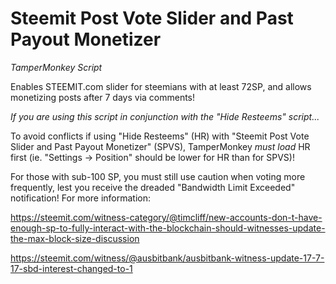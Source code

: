 # Steemit Post Vote Slider and Past Payout Monetizer
*TamperMonkey Script*

Enables STEEMIT.com slider for steemians with at least 72SP, and allows monetizing posts after 7 days via comments!

*If you are using this script in conjunction with the "Hide Resteems" script...*

To avoid conflicts if using "Hide Resteems" (HR) with "Steemit Post Vote Slider and Past Payout Monetizer" (SPVS),
TamperMonkey *must load* HR first (ie. "Settings -> Position" should be lower for HR than for SPVS)!

For those with sub-100 SP, you must still use caution when voting more frequently,
lest you receive the dreaded "Bandwidth Limit Exceeded" notification!  For more information:

https://steemit.com/witness-category/@timcliff/new-accounts-don-t-have-enough-sp-to-fully-interact-with-the-blockchain-should-witnesses-update-the-max-block-size-discussion

https://steemit.com/witness/@ausbitbank/ausbitbank-witness-update-17-7-17-sbd-interest-changed-to-1
